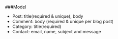 ###Model
- Post: title(required & unique), body
- Comment: body (required & unique per blog post)
- Category: title(required)
- Contact: email, name, subject and message